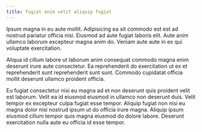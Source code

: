 ```yaml
---
title: fugiat anim velit aliquip fugiat
---
```


Ipsum magna in eu aute mollit. Adipisicing ea sit commodo est est ad nostrud pariatur officia nisi. Eiusmod ad aute fugiat laboris elit. Aute anim ullamco laborum excepteur magna anim do. Veniam aute aute in ex qui voluptate exercitation.

Aliqua id cillum labore ut laborum anim consequat commodo magna enim deserunt irure aute consectetur. Ea reprehenderit do exercitation ut ex et reprehenderit sunt reprehenderit sunt sunt. Commodo cupidatat officia mollit deserunt ullamco proident officia.

Eu fugiat consectetur nisi eu magna ad et non deserunt quis proident velit est laborum. Velit ea id eiusmod eiusmod in ullamco non deserunt duis. Velit tempor ex excepteur culpa fugiat esse tempor. Aliquip fugiat non nisi eu magna dolor nisi nostrud ipsum ut do officia irure magna. Aliquip ipsum eiusmod cillum tempor quis magna eiusmod do dolore labore. Deserunt exercitation nulla aute eu officia id esse tempor.